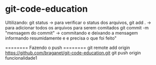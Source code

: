# git-code-education

Ultilizando:
git status -> para verificar o status dos arquivos,
git add . -> para adicionar todos os arquivos para serem comitados
git commit -m "mensagem do commit" -> commitando e deixando a mensagem informando resumidamente e e precisa o que foi feito"

======== Fazendo o push ========
git remote add origin https://github.com/braganet/git-code-education.git
git push origin funcionalidade1
